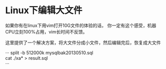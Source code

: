# Linux下编辑大文件

如果你有在linux下用vim打开10G文件的体验的话， 你一定有这个感受，机器CPU立刻100%占用，vim长时间不反馈。


这里提供了一个解决方案，将大文件分成小文件，然后编辑完后，恢复成大文件


···
split -b 512000k mysqlbak20130510.sql    
cat ./xa* > result.sql    
···
